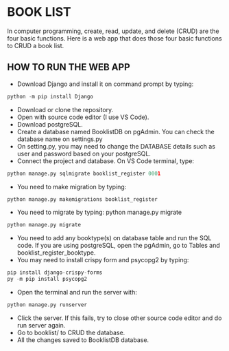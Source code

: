 # BOOK LIST

In computer programming, create, read, update, and delete (CRUD) are the four basic functions. Here is a web app that does those four basic functions to CRUD a book list.

## HOW TO RUN THE WEB APP

- Download Django and install it on command prompt by typing: 
```python
python -m pip install Django
```
- Download or clone the repository.
- Open with source code editor (I use VS Code).
- Download postgreSQL.
- Create a database named BooklistDB on pgAdmin. You can check the database name on settings.py
- On setting.py, you may need to change the DATABASE details such as user and password based on your postgreSQL.
- Connect the project and database. On VS Code terminal, type: 
```python
python manage.py sqlmigrate booklist_register 0001
```
- You need to make migration by typing: 
```python
python manage.py makemigrations booklist_register
```
- You need to migrate by typing: python manage.py migrate
```python
python manage.py migrate
```
- You need to add any booktype(s) on database table and run the SQL code. If you are using postgreSQL, open the pgAdmin, go to Tables and booklist_register_booktype.
- You may need to install crispy form and psycopg2 by typing: 
```python
pip install django-crispy-forms
py -m pip install psycopg2
```
- Open the terminal and run the server with: 
```python
python manage.py runserver
```
- Click the server. If this fails, try to close other source code editor and do run server again.
- Go to booklist/ to CRUD the database.
- All the changes saved to BooklistDB database.
